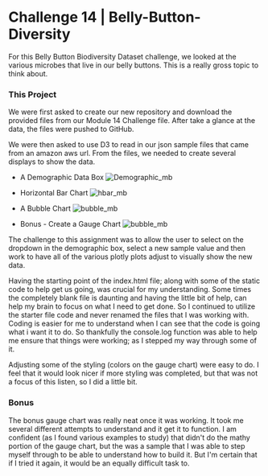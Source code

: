 # Challenge 14 | Belly-Button-Diversity 

For this Belly Button Biodiversity Dataset challenge, we looked at the various microbes that live in our belly buttons.  This is a really gross topic to think about. 

### This Project
We were first asked to create our new repository and download the provided files from our Module 14 Challenge file.  After take a glance at the data, the files were pushed to GitHub.

We were then asked to use D3 to read in our json sample files that came from an amazon aws url.  From the files, we needed to create several displays to show the data.

- A Demographic Data Box
  ![Demographic_mb](https://user-images.githubusercontent.com/113635771/211698637-e03ab63d-3f66-4732-a5f9-f540e55f17d7.png)

- Horizontal Bar Chart
  ![hbar_mb](https://user-images.githubusercontent.com/113635771/211698671-9b78ab8f-d5f6-4842-b1b2-b2e8a21aca56.png)

- A Bubble Chart
  ![bubble_mb](https://user-images.githubusercontent.com/113635771/211698691-68ada7cb-82a2-43dd-b2d1-501c7445246a.png)

- Bonus - Create a Gauge Chart
  ![bubble_mb](https://user-images.githubusercontent.com/113635771/211698558-99baa266-6f5b-43c0-baa7-de067bf74847.png)

The challenge to this assignment was to allow the user to select on the dropdown in the demographic box, select a new sample value and then work to have all of the various plotly plots adjust to visually show the new data.

Having the starting point of the index.html file; along with some of the static code to help get us going, was crucial for my understanding.  Some times the completely blank file is daunting and having the little bit of help, can help my brain to focus on what I need to get done. So I continued to utilize the starter file code and never renamed the files that I was working with.  Coding is easier for me to understand when I can see that the code is going what i want it to do.  So thankfully the console.log function was able to help me ensure that things were working; as I stepped my way through some of it.  

Adjusting some of the styling (colors on the gauge chart) were easy to do.  I feel that it would look nicer if more styling was completed, but that was not a focus of this listen, so I did a little bit.

### Bonus
The bonus gauge chart was really neat once it was working.  It took me several different attempts to understand and it get it to function. I am confident (as I found various examples to study) that didn't do the mathy portion of the gauge chart, but the was a sample that I was able to step myself through to be able to understand how to build it.  But I'm certain that if I tried it again, it would be an equally difficult task to.

